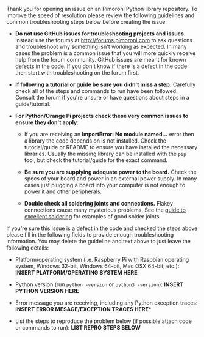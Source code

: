 Thank you for opening an issue on an Pimoroni Python library repository.  To
improve the speed of resolution please review the following guidelines and
common troubleshooting steps below before creating the issue:

- **Do not use GitHub issues for troubleshooting projects and issues.**  Instead use
  the forums at http://forums.pimoroni.com to ask questions and troubleshoot why
  something isn't working as expected.  In many cases the problem is a common issue
  that you will more quickly receive help from the forum community.  GitHub issues
  are meant for known defects in the code.  If you don't know if there is a defect
  in the code then start with troubleshooting on the forum first.

- **If following a tutorial or guide be sure you didn't miss a step.** Carefully
  check all of the steps and commands to run have been followed.  Consult the
  forum if you're unsure or have questions about steps in a guide/tutorial.

- **For Python/Orange Pi projects check these very common issues to ensure they don't apply**:

  - If you are receiving an **ImportError: No module named...** error then a
    library the code depends on is not installed.  Check the tutorial/guide or
    README to ensure you have installed the necessary libraries.  Usually the
    missing library can be installed with the `pip` tool, but check the tutorial/guide
    for the exact command.  

  - **Be sure you are supplying adequate power to the board.**  Check the specs of
    your board and power in an external power supply.  In many cases just
    plugging a board into your computer is not enough to power it and other
    peripherals.

  - **Double check all soldering joints and connections.**  Flakey connections
    cause many mysterious problems.  See the [guide to excellent soldering](https://learn.adafruit.com/adafruit-guide-excellent-soldering/tools) for examples of good solder joints.

If you're sure this issue is a defect in the code and checked the steps above
please fill in the following fields to provide enough troubleshooting information.
You may delete the guideline and text above to just leave the following details:

- Platform/operating system (i.e. Raspberry Pi with Raspbian operating system,
  Windows 32-bit, Windows 64-bit, Mac OSX 64-bit, etc.):  **INSERT PLATFORM/OPERATING
  SYSTEM HERE**

- Python version (run `python -version` or `python3 -version`):  **INSERT PYTHON
  VERSION HERE**

- Error message you are receiving, including any Python exception traces:  **INSERT
  ERROR MESAGE/EXCEPTION TRACES HERE***

- List the steps to reproduce the problem below (if possible attach code or commands
  to run): **LIST REPRO STEPS BELOW**
